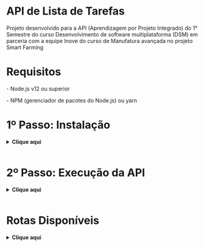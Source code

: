 # API de Lista de Tarefas

<p>Projeto desenvolvido para a API (Aprendizagem por Projeto Integrado) do 1° Semestre do curso Desenvolvimento de software multiplataforma (DSM) em parceria com a equipe Inove do curso de Manufatura avançada no projeto Smart Farming<p>

# Requisitos
 <p>- Node.js v12 ou superior</p>
 <p>- NPM (gerenciador de pacotes do Node.js) ou yarn</p>

# 1º Passo: Instalação

<details>
   <summary><b>Clique aqui</b></summary>

 1. Crie uma pasta onde deseja armazenar nosso projeto, e então abra-a e clique na url da pasta, ou então utilize o atalho `Ctrl+L` para selecionar a url, e escreva 'cmd' para abrir o prompt de comando.
 Um prompt de comando irá se abrir, e então execute o comando abaixo:
  
  ```
  git clone https://github.com/CyberScrums/Projeto-Smart-Farming.git
  ``` 

 2. Com o VSCODE aberto, clique em `File` e depois em `Open Folder` ou aperte  `Ctrl+K Ctrl+O` e selecione a pasta onde você clonou o repositório

 3. Abra um terminal apertando `Ctrl+Shift+'` e instale a dependência necessária escrevendo o seguinte comando: 
  ```
  npm install
  ```

  > _Obs.: Caso esteja usando o yarn, utilize o seguinte comando `yarn install
`_

</details>
<br>

# 2º Passo: Execução da API

<details>
   <summary><b>Clique aqui</b></summary>

 1. Após a instalação das dependências, inicie o servidor:
  ```
  npm start
  ```
  > _Obs.: Ou use `yarn start` caso esteja usando o yarn_

 2. A API estará rodando na porta 3000. Você pode acessá-la em http://localhost:3000

</details>
<br>

# Rotas Disponíveis

<details>
   <summary><b>Clique aqui</b></summary>

## 1. Ver todas as tarefas
   - Rota: GET /tarefas
   - Descrição: Retorna todas as tarefas cadastradas.
   - Exemplo de Resposta:
    
    [
     {
        "id": 1,
        "nome": "Estudar para o exame",
        "status": false
    },
    {
        "id": 2,
        "nome": "Fazer compras",
        "status": true
     }
    ]
   

## 2. Adicionar uma nova tarefa
   - Rota: POST /tarefas
   - Descrição: Adiciona uma nova tarefa. O status é false por padrão (não concluído).
   - Corpo da Requisição:
   ```
   {
     "nome": "Nome da tarefa"
   }
   ```
   - Exemplo de Resposta:
   ```
   {
    "id": 3,
    "nome": "Nome da tarefa",
    "status": false
   }
   ```

## 3. Atualizar uma tarefa existente
   - Rota: PUT /tarefas/:id
   - Descrição: Atualiza uma tarefa existente com base no id, permitindo modificar o nome e o status.
   - Corpo da Requisição:
   ```
   {
    "nome": "Novo nome da tarefa",
    "status": true
   }
   ```
   - Exemplo de Resposta:
   ```
   {
    "id": 1,
    "nome": "Novo nome da tarefa",
    "status": true
   }
   ```

## 4. Excluir uma tarefa
   - Rota: DELETE /tarefas/:id
   - Descrição: Remove uma tarefa da lista com base no id.
   - Exemplo de Resposta:
   ```
   {
    "message": "Tarefa removida com sucesso."
   }
   ```

## 5. Filtrar tarefas por status
   - Rota: GET /tarefas?status=true ou GET /tarefas?status=false
   - Descrição: Filtra as tarefas de acordo com o status (Verdadeiro ou Falso).
   - Exemplo de Resposta:
   ```
   [
    {
     "id": 2,
     "nome": "Fazer compras",
     "status": true
    }
   ]
   ```
</details>
<br>